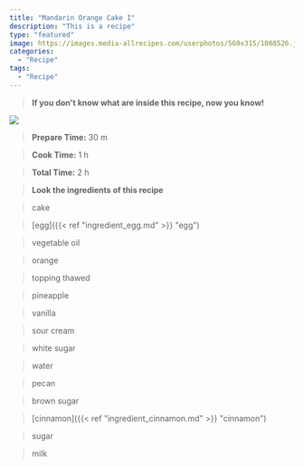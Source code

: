 ```yaml
---
title: "Mandarin Orange Cake I"
description: "This is a recipe"
type: "featured"
image: https://images.media-allrecipes.com/userphotos/560x315/1088526.jpg
categories: 
  - "Recipe"
tags: 
  - "Recipe"
---
```



>**If you don't know what are inside this recipe, now you know!**

![](../images/Recipes-Banner.jpg)
> **Prepare Time:** 30 m


> **Cook Time:** 1 h


> **Total Time:** 2 h

> **Look the ingredients of this recipe**

> cake

> [egg]({{< ref "ingredient_egg.md" >}} "egg")

> vegetable oil

> orange

> topping thawed

> pineapple

> vanilla

> sour cream

> white sugar

> water

> pecan

> brown sugar

> [cinnamon]({{< ref "ingredient_cinnamon.md" >}} "cinnamon")

> sugar

> milk

